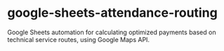# google-sheets-attendance-routing
Google Sheets automation for calculating optimized payments based on technical service routes, using Google Maps API.
